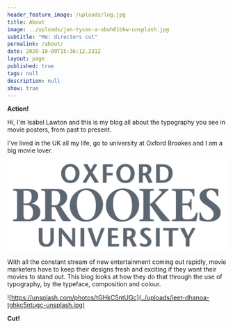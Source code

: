 ```yaml
---
header_feature_image: /uploads/log.jpg
title: About
image: ../uploads/jon-tyson-a-obuh61bkw-unsplash.jpg
subtitle: "Me: directors cut"
permalink: /about/
date: 2020-10-09T15:36:12.231Z
layout: page
published: true
tags: null
description: null
show: true
---
```

**Action!**

Hi, I'm Isabel Lawton and this is my blog all about the typography you see in movie posters, from past to present. 

I've lived in the UK all my life, go to university at Oxford Brookes and I am a big movie lover.

![https://www.brookes.ac.uk/about-brookes/corporate-identity/oxford-brookes-logos/ ](../uploads/brookes_logo_charcoal_rgb.jpg "Oxford brookes ")

 With all the constant stream of new entertainment coming out rapidly, movie marketers have to keep their designs fresh and exciting if they want their movies to stand out. This blog looks at how they do that through the use of typography, by the typeface, composition and colour. 

![https://unsplash.com/photos/tGHkC5ntUGc](../uploads/jeet-dhanoa-tghkc5ntugc-unsplash.jpg)

**Cut!**